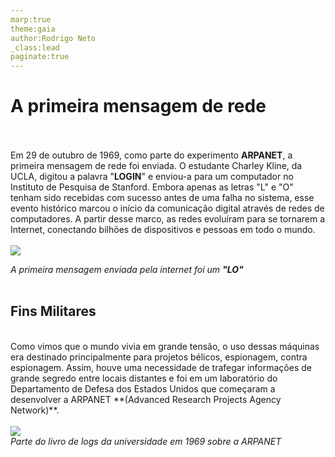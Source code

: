 ```yaml
---
marp:true
theme:gaia
author:Rodrigo Neto
_class:lead
paginate:true
---
```

# **A primeira mensagem de rede** 
<br><br>
Em 29 de outubro de 1969, como parte do experimento **ARPANET**, a primeira mensagem de rede foi enviada. O estudante Charley Kline, da UCLA, digitou a palavra "**LOGIN**" e enviou-a para um computador no Instituto de Pesquisa de Stanford. Embora apenas as letras "L" e "O" tenham sido recebidas com sucesso antes de uma falha no sistema, esse evento histórico marcou o início da comunicação digital através de redes de computadores. A partir desse marco, as redes evoluíram para se tornarem a Internet, conectando bilhões de dispositivos e pessoas em todo o mundo.
<br><br>
<img src="https://media.npr.org/assets/news/2009/10/29/duvallkline-a08bac602a6e2fd5a57e690ffad2dfe28c4b36c8.jpg" ><figcaption><em>A primeira mensagem enviada pela internet foi um **"LO"**</em></figcaption>
<br>
## **Fins Militares**
<br>
Como vimos que o mundo vivia em grande
tensão, o uso dessas máquinas era destinado
principalmente para projetos bélicos,
espionagem, contra espionagem. Assim, houve
uma necessidade de trafegar informações de
grande segredo entre locais distantes e foi em
um laboratório do Departamento de Defesa dos
Estados Unidos que começaram a desenvolver
a ARPANET **(Advanced Research Projects
Agency Network)**.
<br>
<br>
<img src="https://img.ibxk.com.br/2014/07/04/04095227734127.gif">
<figcaption><em>Parte do livro de logs da universidade em 1969 sobre a ARPANET</em></figcaption>
